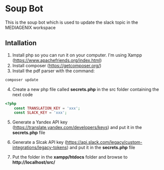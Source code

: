 # Soup Bot
This is the soup bot which is used to update the slack topic in the MEDIAGENIX workspace
## Intallation
1. Install php so you can run it on your computer. I'm using Xampp (https://www.apachefriends.org/index.html)
2. Install composer (https://getcomposer.org/)
3. Install the pdf parser with the command: 
```bash
composer update
```
4. Create a new php file called **secrets.php** in the src folder containing the next code
```php
<?php
    const TRANSLATION_KEY = 'xxx';
    const SLACK_KEY = 'xxx';
```
5. Generate a Yandex API key (https://translate.yandex.com/developers/keys) and put it in the **secrets.php** file
6. Generate a Slcak API key (https://api.slack.com/legacy/custom-integrations/legacy-tokens) and put it in the **secrets.php** file

4. Put the folder in the **xampp/htdocs** folder and browse to **http://localhost/src/**

